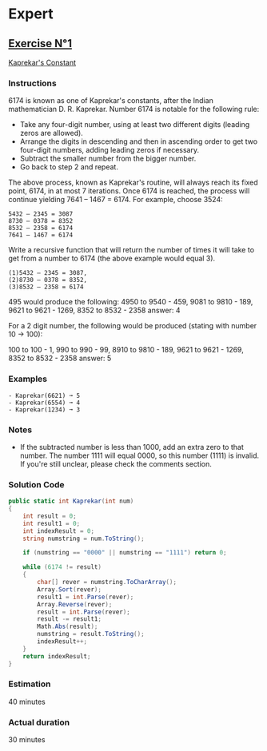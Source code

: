 # Expert

## <u>Exercise N°1</u>

[Kaprekar's Constant](https://edabit.com/challenge/uBswCFuxdMML98mPa)

### Instructions
6174 is known as one of Kaprekar's constants, after the Indian mathematician D. R. Kaprekar. Number 6174 is notable for the following rule:

- Take any four-digit number, using at least two different digits (leading zeros are allowed).
- Arrange the digits in descending and then in ascending order to get two four-digit numbers, adding leading zeros if necessary.
- Subtract the smaller number from the bigger number.
- Go back to step 2 and repeat.

The above process, known as Kaprekar's routine, will always reach its fixed point, 6174, in at most 7 iterations. Once 6174 is reached, the process will continue yielding 7641 – 1467 = 6174. For example, choose 3524:
```
5432 – 2345 = 3087
8730 – 0378 = 8352
8532 – 2358 = 6174
7641 – 1467 = 6174
```
Write a recursive function that will return the number of times it will take to get from a number to 6174 (the above example would equal 3).
```
(1)5432 – 2345 = 3087,
(2)8730 – 0378 = 8352,
(3)8532 – 2358 = 6174
```
495 would produce the following: 4950 to 9540 - 459, 9081 to 9810 - 189, 9621 to 9621 - 1269, 8352 to 8532 - 2358 answer: 4

For a 2 digit number, the following would be produced (stating with number 10 -> 100):

100 to 100 - 1, 990 to 990 - 99, 8910 to 9810 - 189, 9621 to 9621 - 1269, 8352 to 8532 - 2358 answer: 5

### Examples
```
- Kaprekar(6621) ➞ 5
- Kaprekar(6554) ➞ 4
- Kaprekar(1234) ➞ 3
```
### Notes
- If the subtracted number is less than 1000, add an extra zero to that number. The number 1111 will equal 0000, so this number (1111) is invalid. If you're still unclear, please check the comments section.

### Solution Code  
```cs
public static int Kaprekar(int num)
{
    int result = 0;
    int result1 = 0;
    int indexResult = 0;
    string numstring = num.ToString();

    if (numstring == "0000" || numstring == "1111") return 0;

    while (6174 != result)
    {
        char[] rever = numstring.ToCharArray();
        Array.Sort(rever);
        result1 = int.Parse(rever);
        Array.Reverse(rever);
        result = int.Parse(rever);
        result -= result1;
        Math.Abs(result);
        numstring = result.ToString();
        indexResult++;
    }
    return indexResult;
}
```

### Estimation
40 minutes

### Actual duration
30 minutes